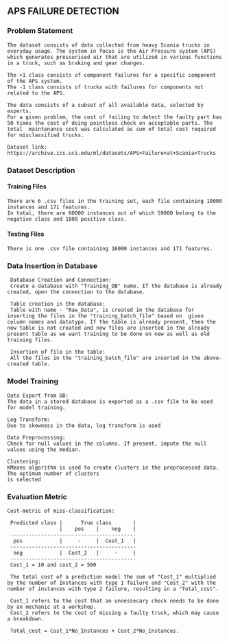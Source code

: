 ## APS FAILURE DETECTION

### Problem Statement

    The dataset consists of data collected from heavy Scania trucks in everyday usage. The system in focus is the Air Pressure system (APS) which generates pressurised air that are utilized in various functions in a truck, such as braking and gear changes. 
    
    The +1 class consists of component failures for a specific component of the APS system. 
    The -1 class consists of trucks with failures for components not related to the APS. 
    
    The data consists of a subset of all available data, selected by experts.
    For a given problem, the cost of failing to detect the faulty part has 50 times the cost of doing pointless check on acceptable parts. The total  maintenance cost was calculated as sum of total cost required for misclassified trucks.

    Dataset link: https://archive.ics.uci.edu/ml/datasets/APS+Failure+at+Scania+Trucks
    

### Dataset Description

#### Training Files

    There are 6 .csv files in the training set, each file containing 10000 instances and 171 features.
    In total, there are 60000 instances out of which 59000 belong to the negative class and 1000 positive class.

#### Testing Files

    There is one .csv file containing 16000 instances and 171 features.
    
### Data Insertion in Database

     Database Creation and Connection: 
     Create a database with "Training_DB" name. If the database is already created, open the connection to the database.
 
     Table creation in the database: 
     Table with name - "Raw_Data", is created in the database for inserting the files in the "training_batch_file" based on  given column names and datatype. If the table is already present, then the new table is not created and new files are inserted in the already present table as we want training to be done on new as well as old training files.
 
     Insertion of file in the table: 
     All the files in the "training_batch_file" are inserted in the above-created table.

### Model Training

    Data Export from DB: 
    The data in a stored database is exported as a .csv file to be used for model training.
    
    Log Transform:
    Due to skewness in the data, log transform is used
 
    Data Preprocessing: 
    Check for null values in the columns. If present, impute the null values using the median.
    
    Clustering: 
    KMeans algorithm is used to create clusters in the preprocessed data. The optimum number of clusters 
    is selected
     
### Evaluation Metric
    
    Cost-metric of miss-classification:

     Predicted class |      True class       |
                     |    pos    |    neg    |
     -----------------------------------------
      pos            |     -     |  Cost_1   |
     -----------------------------------------
      neg            |  Cost_2   |     -     |
     -----------------------------------------
     Cost_1 = 10 and cost_2 = 500

     The total cost of a prediction model the sum of "Cost_1" multiplied by the number of Instances with type 1 failure and "Cost_2" with the number of instances with type 2 failure, resulting in a "Total_cost".

     Cost_1 refers to the cost that an unnessecary check needs to be done by an mechanic at a workshop.
     Cost_2 refers to the cost of missing a faulty truck, which may cause a breakdown.

     Total_cost = Cost_1*No_Instances + Cost_2*No_Instances.

